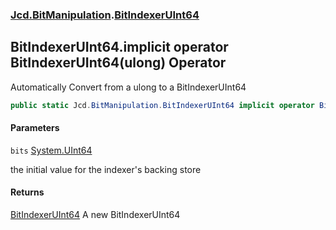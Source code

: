 ### [Jcd.BitManipulation](Jcd.BitManipulation.md 'Jcd.BitManipulation').[BitIndexerUInt64](Jcd.BitManipulation.BitIndexerUInt64.md 'Jcd.BitManipulation.BitIndexerUInt64')

## BitIndexerUInt64.implicit operator BitIndexerUInt64(ulong) Operator

Automatically Convert from a ulong to a BitIndexerUInt64

```csharp
public static Jcd.BitManipulation.BitIndexerUInt64 implicit operator BitIndexerUInt64(ulong bits);
```

#### Parameters

<a name='Jcd.BitManipulation.BitIndexerUInt64.op_ImplicitJcd.BitManipulation.BitIndexerUInt64(ulong).bits'></a>

`bits` [System.UInt64](https://docs.microsoft.com/en-us/dotnet/api/System.UInt64 'System.UInt64')

the initial value for the indexer's backing store

#### Returns

[BitIndexerUInt64](Jcd.BitManipulation.BitIndexerUInt64.md 'Jcd.BitManipulation.BitIndexerUInt64')
A new BitIndexerUInt64